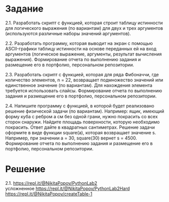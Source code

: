 # Задание

2.1. Разработать скрипт с функцией, которая строит таблицу истинности для логического выражения (по вариантам) для двух и трех аргументов (используются различные наборы значений аргументов). 

2.2. Разработать программу, которая выводит на экран с помощью ASCII-графики таблицу истинности на основе переданных ей на вход аргументов (логическое выражение, аргументы, результат вычисления выражения). Формирование отчета по выполнению задания и размещение его в портфолио, персональном репозитории. 

2.3. Разработать скрипт с функцией, которая для ряда Фибоначчи, где количество элементов, n = 22, возвращает подмножество значений или единственное значение (по вариантам). Для нахождения элемента требуется использовать слайсы. Формирование отчета по выполнению задания и размещение его в портфолио, персональном репозитории. 

2.4. Напишите программу с функцией, в которой будет реализовано решение физической задачи (по вариантам). Например: ящик, имеющий форму куба с ребром a см без одной грани, нужно покрасить со всех сторон снаружи. Найдите площадь поверхности, которую необходимо покрасить. Ответ дайте в квадратных сантиметрах. Решение задачи оформите в виде функции square(a), которая возвращает значение s. Например, при значении a = 30, square(30) вернет s = 4500. Формирование отчета по выполнению задания и размещение его в портфолио, персональном репозитории.

# Решение

2.1. https://repl.it/@NikitaPopov/PythonLab2  
усложненное https://repl.it/@NikitaPopov/PythonLab2Hard
      https://repl.it/@NikitaPopov/createTable-1
